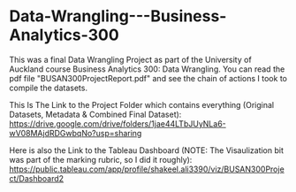 # Data-Wrangling---Business-Analytics-300

This was a final Data Wrangling Project as part of the University of Auckland course Business Analytics 300: Data Wrangling. You can read the pdf file "BUSAN300ProjectReport.pdf" and see the chain of actions I took to compile the datasets.

This Is The Link to the Project Folder which contains everything (Original Datasets, Metadata & Combined Final Dataset): https://drive.google.com/drive/folders/1jae44LTbJUyNLa6-wV08MAjdRDGwbqNo?usp=sharing




Here is also the Link to the Tableau Dashboard (NOTE: The Visaulization bit was part of the marking rubric, so I did it roughly): https://public.tableau.com/app/profile/shakeel.ali3390/viz/BUSAN300Project/Dashboard2

